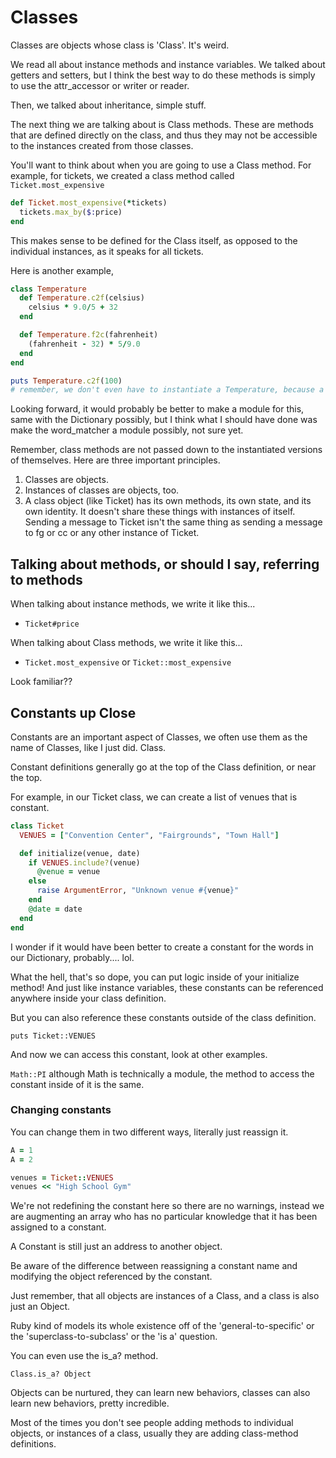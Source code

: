 # Classes

Classes are objects whose class is 'Class'.  It's weird.

We read all about instance methods and instance variables.  We talked about getters and setters, but I think the best way to do these methods is simply to use the attr_accessor or writer or reader.

Then, we talked about inheritance, simple stuff.

The next thing we are talking about is Class methods.  These are methods that are defined directly on the class, and thus they may not be accessible to the instances created from those classes.  

You'll want to think about when you are going to use a Class method.  For example, for tickets, we created a class method called `Ticket.most_expensive`

```ruby
def Ticket.most_expensive(*tickets)
  tickets.max_by($:price)
end
```

This makes sense to be defined for the Class itself, as opposed to the individual instances, as it speaks for all tickets.

Here is another example,

```ruby
class Temperature
  def Temperature.c2f(celsius)
    celsius * 9.0/5 + 32
  end

  def Temperature.f2c(fahrenheit)
    (fahrenheit - 32) * 5/9.0
  end
end  

puts Temperature.c2f(100)
# remember, we don't even have to instantiate a Temperature, because a class is already an object. Temperature is already an object, it just happens to have a Class method called 'new'
```

Looking forward, it would probably be better to make a module for this, same with the Dictionary possibly, but I think what I should have done was make the word_matcher a module possibly, not sure yet.  

Remember, class methods are not passed down to the instantiated versions of themselves.  Here are three important principles.

1. Classes are objects.
2. Instances of classes are objects, too.
3. A class object (like Ticket) has its own methods, its own state, and its own identity.  It doesn't share these things with instances of itself.  Sending a message to Ticket isn't the same thing as sending a message to fg or cc or any other instance of Ticket.

## Talking about methods, or should I say, referring to methods

When talking about instance methods, we write it like this...

- `Ticket#price`

When talking about Class methods, we write it like this...

- `Ticket.most_expensive` or `Ticket::most_expensive`

Look familiar??

## Constants up Close  

Constants are an important aspect of Classes, we often use them as the name of Classes, like I just did.  Class.

Constant definitions generally go at the top of the Class definition, or near the top.  

For example, in our Ticket class, we can create a list of venues that is constant.

```ruby
class Ticket
  VENUES = ["Convention Center", "Fairgrounds", "Town Hall"]

  def initialize(venue, date)
    if VENUES.include?(venue)
      @venue = venue
    else
      raise ArgumentError, "Unknown venue #{venue}"
    end
    @date = date
  end
end

```
I wonder if it would have been better to create a constant for the words in our Dictionary, probably.... lol.

What the hell, that's so dope, you can put logic inside of your initialize method!  And just like instance variables, these constants can be referenced anywhere inside your class definition.

But you can also reference these constants outside of the class definition.

`puts Ticket::VENUES`

And now we can access this constant, look at other examples.

`Math::PI` although Math is technically a module, the method to access the constant inside of it is the same.

### Changing constants

You can change them in two different ways, literally just reassign it.

```ruby
A = 1
A = 2
```

```ruby
venues = Ticket::VENUES
venues << "High School Gym"
```

We're not redefining the constant here so there are no warnings, instead we are augmenting an array who has no particular knowledge that it has been assigned to a constant.  

A Constant is still just an address to another object.  

Be aware of the difference between reassigning a constant name and modifying the object referenced by the constant.

Just remember, that all objects are instances of a Class, and a class is also just an Object.

Ruby kind of models its whole existence off of the 'general-to-specific' or the 'superclass-to-subclass' or the 'is a' question.

You can even use the is_a? method.

`Class.is_a? Object`

Objects can be nurtured, they can learn new behaviors, classes can also learn new behaviors, pretty incredible.  

Most of the times you don't see people adding methods to individual objects, or instances of a class, usually they are adding class-method definitions.
